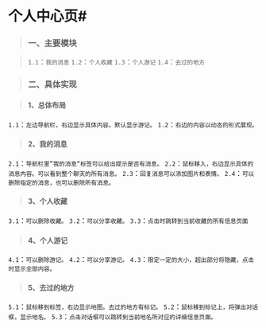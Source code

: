 # 个人中心页#

> ### 一、主要模块 #

> `1.1`：`我的消息`
> `1.2`：`个人收藏`
> `1.3`：`个人游记`
> `1.4`：`去过的地方`

> ### 二、具体实现 #

> #### 1、总体布局 #

`1.1`：`左边导航栏，右边显示具体内容。默认显示游记。`
`1.2`：`右边的内容以动态的形式展现。`

> #### 2、我的消息 #

`2.1`：`导航栏里”我的消息“标签可以给出提示是否有消息。`
`2.2`：`鼠标移入，右边显示具体的消息内容。可以看到整个聊天的所有消息。`
`2.3`：`回复消息可以添加图片和表情。`
`2.4`：`可以删除指定的消息，也可以删除所有消息。`

> #### 3、个人收藏 #

`3.1`：`可以删除收藏。`
`3.2`：`可以分享收藏。`
`3.3`：`点击时跳转到当前收藏的所有信息页面`

> #### 4、个人游记 #

`4.1`：`可以删除游记。`
`4.2`：`可以分享游记。`
`4.3`：`限定一定的大小，超出部分将隐藏，点击时显示全部内容。`

> #### 5、去过的地方 #

`5.1`：`鼠标移到标签，右边显示地图。去过的地方有标记。`
`5.2`：`鼠标移到标记上，将弹出对话框，显示地名。`
`5.3`：`点击对话框可以跳转到当前地名所对应的详细信息页面。`
